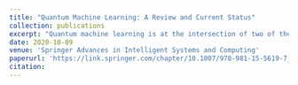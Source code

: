 ```yaml
---
title: "Quantum Machine Learning: A Review and Current Status"
collection: publications
excerpt: "Quantum machine learning is at the intersection of two of the most sought after research areas—quantum computing and classical machine learning. Quantum machine learning investigates how results from the quantum world can be used to solve problems from machine learning. The amount of data needed to reliably train a classical computation model is evergrowing and reaching the limits which normal computing devices can handle. In such a scenario, quantum computation can aid in continuing training with huge data. Quantum machine learning looks to devise learning algorithms faster than their classical counterparts. Classical machine learning is about trying to find patterns in data and using those patterns to predict further events. Quantum systems, on the other hand, produce atypical patterns which are not producible by classical systems, thereby postulating that quantum computers may overtake classical computers on machine learning tasks. Here, we review the previous literature on quantum machine learning and provide the current status of it."
date: 2020-10-09
venue: 'Springer Advances in Intelligent Systems and Computing'
paperurl: 'https://link.springer.com/chapter/10.1007/978-981-15-5619-7_8'
citation:
---
```

